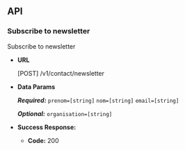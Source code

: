 ## API

### Subscribe to newsletter

 Subscribe to newsletter

* **URL**

  [POST] /v1/contact/newsletter

* **Data Params**

  ***Required:***
   `prenom=[string]`
   `nom=[string]`
   `email=[string]`

  ***Optional:***
    `organisation=[string]`

* **Success Response:**

  * **Code:** 200